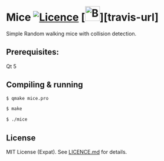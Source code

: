 Mice [![Licence][licence-img]][licence-url] [<img alt="Build Status" src="https://travis-ci.org/rsp/travis-hello-modern-cpp.svg?branch=master" height="40">][travis-url]
=
Simple Random walking mice with collision detection.




## Prerequisites:

Qt 5

## Compiling & running

```sh
$ qmake mice.pro

$ make

$ ./mice
```


License
-------
MIT License (Expat). See [LICENCE.md](LICENCE.md) for details.

[licence-url]: https://github.com/rsp/travis-hello-modern-cpp/blob/master/LICENSE.md
[licence-img]: https://img.shields.io/github/license/rsp/travis-hello-modern-cpp.svg


